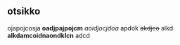 ## otsikko

ojapojcosja
**oadjpajpojcm**
*aoidjocjdoa*
apdok
~~akdjco~~
alkd
**alkdamcoidnaondklcn**
adcd

